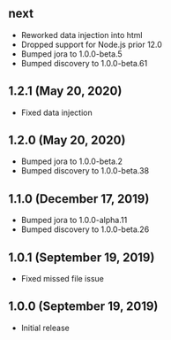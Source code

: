 ## next

- Reworked data injection into html
- Dropped support for Node.js prior 12.0
- Bumped jora to 1.0.0-beta.5
- Bumped discovery to 1.0.0-beta.61

## 1.2.1 (May 20, 2020)

- Fixed data injection

## 1.2.0 (May 20, 2020)

- Bumped jora to 1.0.0-beta.2
- Bumped discovery to 1.0.0-beta.38

## 1.1.0 (December 17, 2019)

- Bumped jora to 1.0.0-alpha.11
- Bumped discovery to 1.0.0-beta.26

## 1.0.1 (September 19, 2019)

- Fixed missed file issue

## 1.0.0 (September 19, 2019)

- Initial release
